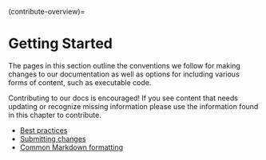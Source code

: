 (contribute-overview)=
# Getting Started

The pages in this section outline the conventions we follow for making changes to our documentation as well as options for including various forms of content, such as executable code.

Contributing to our docs is encouraged! If you see content that needs updating or
recognize missing information please use the information found in this chapter to contribute.

* [Best practices](bp-reference)
* [Submitting changes](submitting-changes)
* [Common Markdown formatting](content-types)
